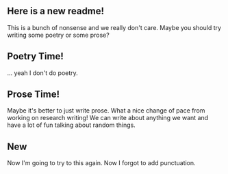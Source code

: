 ## Here is a new readme!

This is a bunch of nonsense and we really don't care. Maybe you should try writing some poetry or some prose?

## Poetry Time!

... yeah I don't do poetry. 

## Prose Time!

Maybe it's better to just write prose. What a nice change of pace from working on research writing! We can write about anything we want and have a lot of fun talking about random things. 

## New

Now I'm going to try to this again. Now I forgot to add punctuation. 